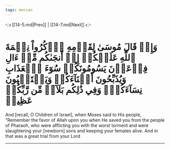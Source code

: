 ```yaml
---
tags: meccan
---
```


👈 [[14-5.md|Prev]] | [[14-7.md|Next]] 👉

# وَإِذۡ قَالَ مُوسَىٰ لِقَوۡمِهِ ٱذۡكُرُواْ نِعۡمَةَ ٱللَّهِ عَلَيۡكُمۡ إِذۡ أَنجَىٰكُم مِّنۡ ءَالِ فِرۡعَوۡنَ يَسُومُونَكُمۡ سُوٓءَ ٱلۡعَذَابِ وَيُذَبِّحُونَ أَبۡنَآءَكُمۡ وَيَسۡتَحۡيُونَ نِسَآءَكُمۡۚ وَفِي ذَٰلِكُم بَلَآءٞ مِّن رَّبِّكُمۡ عَظِيمٞ

And [recall, O Children of Israel], when Moses said to His people, "Remember the favor of Allah upon you when He saved you from the people of Pharaoh, who were afflicting you with the worst torment and were slaughtering your [newborn] sons and keeping your females alive. And in that was a great trial from your Lord

---


